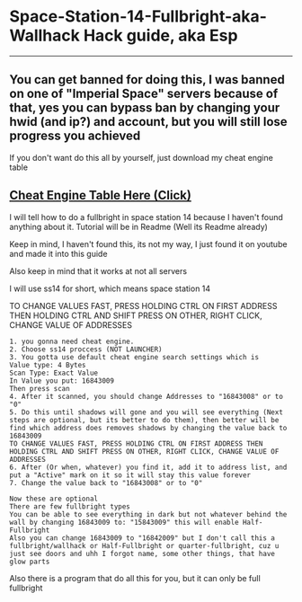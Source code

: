 # Space-Station-14-Fullbright-aka-Wallhack Hack guide, aka Esp
-----------------------------
You can get banned for doing this, I was banned on one of "Imperial Space" servers because of that, yes you can bypass ban by changing your hwid (and ip?) and account, but you will still lose progress you achieved
---------------------------
If you don't want do this all by yourself, just download my cheat engine table

[Cheat Engine Table Here (Click)](https://github.com/SadlekAski/Space-Station-14-Fullbright-aka-Wallhack/tree/main/Cheat%20Engine%20Table)
-------------------------------------
I will tell how to do a fullbright in space station 14 because I haven't found anything about it. Tutorial will be in Readme (Well its Readme already)

Keep in mind, I haven't found this, its not my way, I just found it on youtube and made it into this guide

Also keep in mind that it works at not all servers

I will use ss14 for short, which means space station 14

TO CHANGE VALUES FAST, PRESS HOLDING CTRL ON FIRST ADDRESS THEN HOLDING CTRL AND SHIFT PRESS ON OTHER, RIGHT CLICK, CHANGE VALUE OF ADDRESSES
```
1. you gonna need cheat engine.
2. Choose ss14 proccess (NOT LAUNCHER)
3. You gotta use default cheat engine search settings which is
Value type: 4 Bytes
Scan Type: Exact Value
In Value you put: 16843009
Then press scan
4. After it scanned, you should change Addresses to "16843008" or to "0"
5. Do this until shadows will gone and you will see everything (Next steps are optional, but its better to do them), then better will be find which address does removes shadows by changing the value back to 16843009
TO CHANGE VALUES FAST, PRESS HOLDING CTRL ON FIRST ADDRESS THEN HOLDING CTRL AND SHIFT PRESS ON OTHER, RIGHT CLICK, CHANGE VALUE OF ADDRESSES
6. After (Or when, whatever) you find it, add it to address list, and put a "Active" mark on it so it will stay this value forever
7. Change the value back to "16843008" or to "0"
```
```
Now these are optional
There are few fullbright types
You can be able to see everything in dark but not whatever behind the wall by changing 16843009 to: "15843009" this will enable Half-Fullbright
Also you can change 16843009 to "16842009" but I don't call this a fullbright/wallhack or Half-Fullbright or quarter-fullbright, cuz u just see doors and uhh I forgot name, some other things, that have glow parts
```
Also there is a program that do all this for you, but it can only be full fullbright
